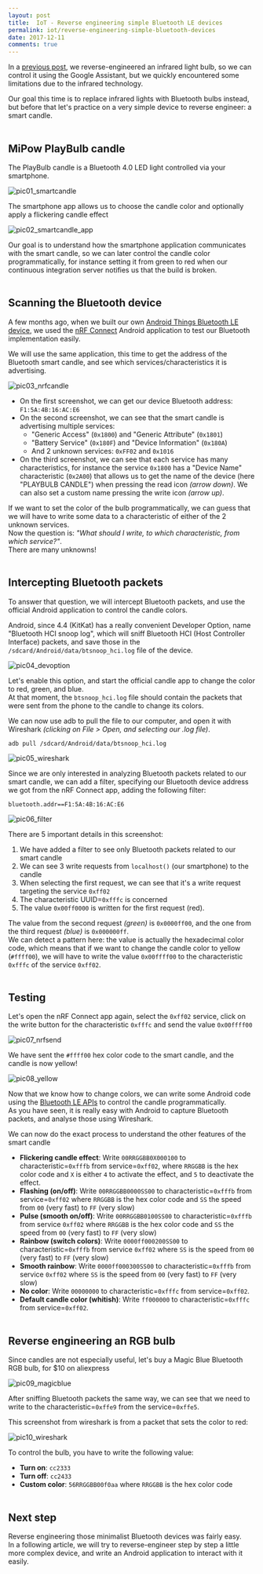 ```yaml
---
layout: post
title:  IoT - Reverse engineering simple Bluetooth LE devices
permalink: iot/reverse-engineering-simple-bluetooth-devices
date: 2017-12-11
comments: true
---
```


In a [previous post][ir-rgb-bulb-post], we reverse-engineered an infrared light bulb, so we can control it using the Google Assistant, but we quickly encountered some limitations due to the infrared technology.

Our goal this time is to replace infrared lights with Bluetooth bulbs instead, but before that let's practice on a very simple device to reverse engineer: a smart candle.<br><br>


## MiPow PlayBulb candle

The PlayBulb candle is a Bluetooth 4.0 LED light controlled via your smartphone.

![pic01_smartcandle]

The smartphone app allows us to choose the candle color and optionally apply a flickering candle effect

![pic02_smartcandle_app]
<br>

Our goal is to understand how the smartphone application communicates with the smart candle, so we can later control the candle color programmatically, for instance setting it from  green to red when our continuous integration server notifies us that the build is broken.
<br><br>


## Scanning the Bluetooth device

A few months ago, when we built our own [Android Things Bluetooth LE device][ble-devices-post], we used the [nRF Connect][nrf-app] Android application to test our Bluetooth implementation easily.

We will use the same application, this time to get the address of the Bluetooth smart candle, and see which services/characteristics it is advertising.

![pic03_nrfcandle]

* On the first screenshot, we can get our device Bluetooth address: `F1:5A:4B:16:AC:E6`
* On the second screenshot, we can see that the smart candle is advertising multiple services:
  * "Generic Access" (`0x1800`) and "Generic Attribute" (`0x1801`)
  * "Battery Service" (`0x180F`) and "Device Information" (`0x180A`)
  * And 2 unknown services: `0xFF02` and `0x1016`
* On the third screenshot, we can see that each service has many characteristics, for instance the service `0x1800` has a "Device Name" characteristic (`0x2A00`) that allows us to get the name of the device (here "PLAYBULB CANDLE") when pressing the read icon _(arrow down)_. We can also set a custom name pressing the write icon _(arrow up)_.

If we want to set the color of the bulb programmatically, we can guess that we will have to write some data to a characteristic of either of the 2 unknown services.  
Now the question is: _"What should I write, to which characteristic, from which service?"_.  
There are many unknowns!
<br><br>


## Intercepting Bluetooth packets

To answer that question, we will intercept Bluetooth packets, and use the official Android application to control the candle colors.

Android, since 4.4 (KitKat) has a really convenient Developer Option, name "Bluetooth HCI snoop log", which will sniff Bluetooth HCI (Host Controller Interface) packets, and save those in the `/sdcard/Android/data/btsnoop_hci.log` file of the device.

![pic04_devoption]

Let's enable this option, and start the official candle app to change the color to red, green, and blue.  
At that moment, the `btsnoop_hci.log` file should contain the packets that were sent from the phone to the candle to change its colors.

We can now use adb to pull the file to our computer, and open it with Wireshark _(clicking on File > Open, and selecting our .log file)_.

```
adb pull /sdcard/Android/data/btsnoop_hci.log
```

![pic05_wireshark]

Since we are only interested in analyzing Bluetooth packets related to our smart candle, we can add a filter, specifying our Bluetooth device address we got from the nRF Connect app, adding the following filter:

```
bluetooth.addr==F1:5A:4B:16:AC:E6
```

![pic06_filter]

There are 5 important details in this screenshot:  
1. We have added a filter to see only Bluetooth packets related to our smart candle
2. We can see 3 write requests from `localhost()` (our smartphone) to the candle
3. When selecting the first request, we can see that it's a write request targeting the service `0xff02`
4. The characteristic UUID=`0xfffc` is concerned
5. The value `0x00ff0000` is written for the first request (red).

The value from the second request _(green)_ is `0x0000ff00`, and the one from the third request _(blue)_ is `0x000000ff`.  
We can detect a pattern here: the value is actually the hexadecimal color code, which means that if we want to change the candle color to yellow (`#ffff00`), we will have to write the value `0x00ffff00` to the characteristic `0xfffc` of the service `0xff02`.
<br><br>

## Testing

Let's open the nRF Connect app again, select the `0xff02` service, click on the write button for the characteristic `0xfffc` and send the value `0x00ffff00`

![pic07_nrfsend]
<br>

We have sent the `#ffff00` hex color code to the smart candle, and the candle is now yellow!

![pic08_yellow]
<br>

Now that we know how to change colors, we can write some Android code using the [Bluetooth LE APIs][ble-apis] to control the candle programmatically.  
As you have seen, it is really easy with Android to capture Bluetooth packets, and analyse those using Wireshark.  

We can now do the exact process to understand the other features of the smart candle

* **Flickering candle effect**: Write `00RRGGBB0X000100` to characteristic=`0xfffb` from service=`0xff02`, where `RRGGBB` is the hex color code and `X` is either `4` to activate the effect, and `5` to deactivate the effect.
* **Flashing (on/off)**: Write `00RRGGBB0000SS00` to characteristic=`0xfffb` from service=`0xff02` where `RRGGBB` is the hex color code and `SS` the speed from `00` (very fast) to `FF` (very slow)
* **Pulse (smooth on/off)**: Write `00RRGGBB0100SS00` to characteristic=`0xfffb` from service `0xff02` where `RRGGBB` is the hex color code and `SS` the speed from `00` (very fast) to `FF` (very slow)
* **Rainbow (switch colors)**: Write `0000ff000200SS00` to characteristic=`0xfffb` from service `0xff02` where `SS` is the speed from `00` (very fast) to `FF` (very slow)
* **Smooth rainbow**: Write `0000ff000300SS00` to characteristic=`0xfffb` from service `0xff02` where `SS` is the speed from `00` (very fast) to `FF` (very slow)
* **No color**: Write `00000000` to characteristic=`0xfffc` from service=`0xff02`.
* **Default candle color (whitish)**: Write `ff000000` to characteristic=`0xfffc` from service=`0xff02`.
<br><br>


## Reverse engineering an RGB bulb

Since candles are not especially useful, let's buy a Magic Blue Bluetooth RGB bulb, for $10 on aliexpress

![pic09_magicblue]
<br>

After sniffing Bluetooth packets the same way, we can see that we need to write to the characteristic=`0xffe9` from the service=`0xffe5`.

This screenshot from wireshark is from a packet that sets the color to red:

![pic10_wireshark]

To control the bulb, you have to write the following value:
* **Turn on**: `cc2333`
* **Turn off**: `cc2433`
* **Custom color**: `56RRGGBB00f0aa` where `RRGGBB` is the hex color code
<br><br>


## Next step

Reverse engineering those minimalist Bluetooth devices was fairly easy.  
In a following article, we will try to reverse-engineer step by step a little more complex device, and write an Android application to interact with it easily.

[ir-rgb-bulb-post]: http://www.nilhcem.com/iot/reverse-engineering-ir-rgb-bulb
[ble-devices-post]: http://nilhcem.com/android-things/bluetooth-low-energy
[nrf-app]: https://play.google.com/store/apps/details?id=no.nordicsemi.android.mcp
[ble-apis]: https://developer.android.com/guide/topics/connectivity/bluetooth.html

[pic01_smartcandle]: /public/images/20171211/01_smartcandle.jpg
[pic02_smartcandle_app]: /public/images/20171211/02_smartcandle_app.png
[pic03_nrfcandle]: /public/images/20171211/03_nrfcandle.png
[pic04_devoption]: /public/images/20171211/04_devoption.png
[pic05_wireshark]: /public/images/20171211/05_wireshark.jpg
[pic06_filter]: /public/images/20171211/06_filter.jpg
[pic07_nrfsend]: /public/images/20171211/07_nrfsend.jpg
[pic08_yellow]: /public/images/20171211/08_yellow.jpg
[pic09_magicblue]: /public/images/20171211/09_magicblue.jpg
[pic10_wireshark]: /public/images/20171211/10_wireshark.jpg
